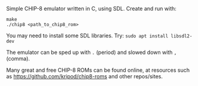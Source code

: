 Simple CHIP-8 emulator written in C, using SDL.
Create and run with:
```
make
./chip8 <path_to_chip8_rom>
```
You may need to install some SDL libraries. Try: `sudo apt install libsdl2-dev`

The emulator can be sped up with `.` (period) and slowed down with `,` (comma).

Many great and free CHIP-8 ROMs can be found online, at resources such as https://github.com/kripod/chip8-roms and other repos/sites.

